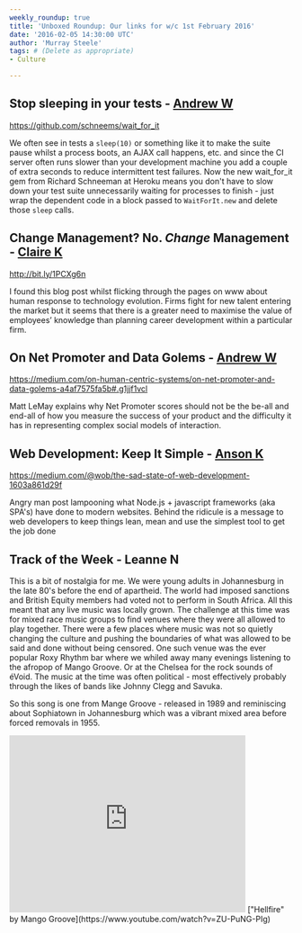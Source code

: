 ```yaml
---
weekly_roundup: true
title: 'Unboxed Roundup: Our links for w/c 1st February 2016'
date: '2016-02-05 14:30:00 UTC'
author: 'Murray Steele'
tags: # (Delete as appropriate)
- Culture

---
```


## Stop sleeping in your tests - [Andrew W](/people#andrew-white)

https://github.com/schneems/wait_for_it

We often see in tests a `sleep(10)` or something like it to make the suite pause whilst a process boots, an AJAX call happens, etc. and since the CI server often runs slower than your development machine you add a couple of extra seconds to reduce intermittent test failures. Now the new wait_for_it gem from Richard Schneeman at Heroku means you don't have to slow down your test suite unnecessarily waiting for processes to finish - just wrap the dependent code in a block passed to `WaitForIt.new` and delete those `sleep` calls.


## Change Management? No. ​_Change_​ Management - [Claire K](/people#claire-kemp)

http://bit.ly/1PCXg6n

I found this blog post whilst flicking through the pages on www about human response to technology evolution. Firms fight for new talent entering the market but it seems that  there is a greater need to maximise the value of employees’ knowledge than planning career development within a particular firm.

## On Net Promoter and Data Golems - [Andrew W](/people#andrew-white)

https://medium.com/on-human-centric-systems/on-net-promoter-and-data-golems-a4af7575fa5b#.g1jjf1vcl

Matt LeMay explains why Net Promoter scores should not be the be-all and end-all of how you measure the success of your product and the difficulty it has in representing complex social models of interaction.

## Web Development: Keep It Simple - [Anson K](/people#anson-kelly)

https://medium.com/@wob/the-sad-state-of-web-development-1603a861d29f

Angry man post lampooning what Node.js + javascript frameworks (aka SPA's) have done to modern websites. Behind the ridicule is a message to web developers to keep things lean, mean and use the simplest tool to get the job done

## Track of the Week - Leanne N

This is a bit of nostalgia for me. We were young adults in Johannesburg in the late 80's before the end of apartheid. The world had imposed sanctions and British Equity members had voted not to perform in South Africa. All this meant that any live music was locally grown. The challenge at this time was for mixed race music groups to find venues where they were all allowed to play together. There were a few places where music was not so quietly changing the culture and pushing the boundaries of what was allowed to be said and done without being censored. One such venue was the ever popular Roxy Rhythm bar where we whiled away many evenings listening to the afropop of Mango Groove. Or at the Chelsea for the rock sounds of éVoid. The music at the time was often political - most effectively probably through the likes of bands like Johnny Clegg and Savuka.

So this song is one from Mange Groove - released in 1989 and reminiscing about Sophiatown in Johannesburg which was a vibrant mixed area before forced removals in 1955.

<iframe width="420" height="315" src="https://www.youtube.com/embed/ZU-PuNG-PIg" frameborder="0" allowfullscreen></iframe>
["Hellfire" by Mango Groove](https://www.youtube.com/watch?v=ZU-PuNG-PIg)

